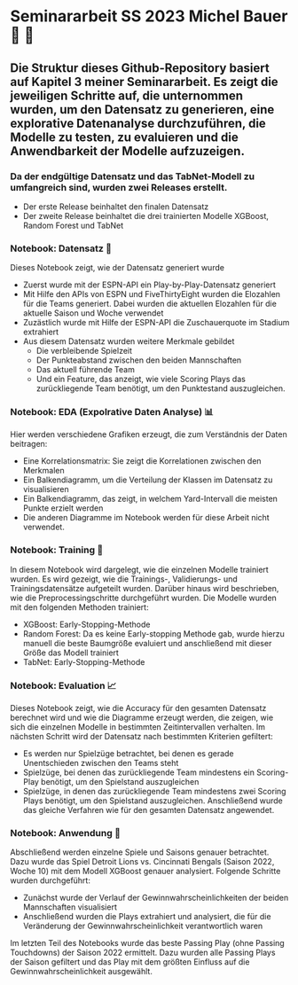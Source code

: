 # Seminararbeit SS 2023 Michel Bauer 📖	🏈
## Die Struktur dieses Github-Repository basiert auf Kapitel 3 meiner Seminararbeit. Es zeigt die jeweiligen Schritte auf, die unternommen wurden, um den Datensatz zu generieren, eine explorative Datenanalyse durchzuführen, die Modelle zu testen, zu evaluieren und die Anwendbarkeit der Modelle aufzuzeigen.

### Da der endgültige Datensatz und das TabNet-Modell zu umfangreich sind, wurden zwei Releases erstellt.
- Der erste Release beinhaltet den finalen Datensatz
- Der zweite Release beinhaltet die drei trainierten Modelle XGBoost, Random Forest und TabNet

### Notebook: Datensatz 💾
Dieses Notebook zeigt, wie der Datensatz generiert wurde
- Zuerst wurde mit der ESPN-API ein Play-by-Play-Datensatz generiert
- Mit Hilfe den APIs von ESPN und FiveThirtyEight wurden die Elozahlen für die Teams generiert. Dabei wurden die aktuellen Elozahlen für die aktuelle Saison und Woche verwendet
- Zuzästlich wurde mit Hilfe der ESPN-API die Zuschauerquote im Stadium extrahiert
- Aus diesem Datensatz wurden weitere Merkmale gebildet
    - Die verbleibende Spielzeit
    - Der Punkteabstand zwischen den beiden Mannschaften
    - Das aktuell führende Team
    - Und ein Feature, das anzeigt, wie viele Scoring Plays das zurückliegende Team benötigt, um den Punktestand auszugleichen.

### Notebook: EDA (Expolrative Daten Analyse) 📊
Hier werden verschiedene Grafiken erzeugt, die zum Verständnis der Daten beitragen:
- Eine Korrelationsmatrix: Sie zeigt die Korrelationen zwischen den Merkmalen
- Ein Balkendiagramm, um die Verteilung der Klassen im Datensatz zu visualisieren
- Ein Balkendiagramm, das zeigt, in welchem Yard-Intervall die meisten Punkte erzielt werden
- Die anderen Diagramme im Notebook werden für diese Arbeit nicht verwendet.

 ### Notebook: Training 🧠
 In diesem Notebook wird dargelegt, wie die einzelnen Modelle trainiert wurden.  Es wird gezeigt, wie die Trainings-, Validierungs- und Trainingsdatensätze aufgeteilt wurden.  Darüber hinaus wird beschrieben, wie die  Preprocessingschritte durchgeführt wurden. Die Modelle wurden mit den folgenden Methoden trainiert:
 - XGBoost: Early-Stopping-Methode
 - Random Forest: Da es keine Early-stopping Methode gab, wurde hierzu manuell die beste Baumgröße evaluiert und anschließend mit dieser Größe das Modell trainiert
 - TabNet: Early-Stopping-Methode

### Notebook: Evaluation 📈
Dieses Notebook zeigt, wie die Accuracy für den gesamten Datensatz berechnet wird und wie die Diagramme erzeugt werden, die zeigen, wie sich die einzelnen Modelle in bestimmten Zeitintervallen verhalten. Im nächsten Schritt wird der Datensatz nach bestimmten Kriterien gefiltert:
- Es werden nur Spielzüge betrachtet, bei denen es gerade Unentschieden zwischen den Teams steht
- Spielzüge, bei denen das zurückliegende Team mindestens ein Scoring-Play benötigt, um den Spielstand auszugleichen
- Spielzüge, in denen das zurückliegende Team mindestens zwei Scoring Plays benötigt, um den Spielstand auszugleichen.
Anschließend wurde das gleiche Verfahren wie für den gesamten Datensatz angewendet.

### Notebook: Anwendung 🔨
Abschließend werden einzelne Spiele und Saisons genauer betrachtet. Dazu wurde das Spiel Detroit Lions vs. Cincinnati Bengals (Saison 2022, Woche 10) mit dem Modell XGBoost genauer analysiert. Folgende Schritte wurden durchgeführt:
- Zunächst wurde der Verlauf der Gewinnwahrscheinlichkeiten der beiden Mannschaften visualisiert
- Anschließend wurden die Plays extrahiert und analysiert, die für die Veränderung der Gewinnwahrscheinlichkeit verantwortlich waren

Im letzten Teil des Notebooks wurde das beste Passing Play (ohne Passing Touchdowns) der Saison 2022 ermittelt. Dazu wurden alle Passing Plays der Saison gefiltert und das Play mit dem größten Einfluss auf die Gewinnwahrscheinlichkeit ausgewählt.
 


